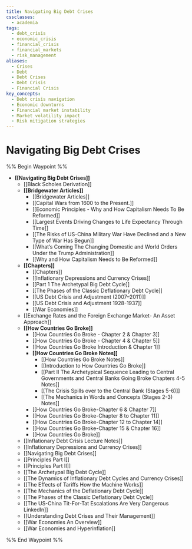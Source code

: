 ```yaml
---
title: Navigating Big Debt Crises
cssclasses:
  - academia
tags:
  - debt_crisis
  - economic_crisis
  - financial_crisis
  - financial_markets
  - risk_management
aliases:
  - Crises
  - Debt
  - Debt Crises
  - Debt Crisis
  - Financial Crisis
key_concepts:
  - Debt crisis navigation
  - Economic downturns
  - Financial market instability
  - Market volatility impact
  - Risk mitigation strategies
---
```


# Navigating Big Debt Crises

%% Begin Waypoint %%
- **[[Navigating Big Debt Crises]]**
	- [[Black Scholes Derivation]]
	- **[[Bridgewater Articles]]**
		- [[Bridgewater Articles]]
		- [[Capital Wars from 1600 to the Present.]]
		- [[Economic Principles - Why and How Capitalism Needs To Be Reformed]]
		- [[Largest Events Driving Changes to Life Expectancy Through Time]]
		- [[The Risks of US-China Military War Have Declined and a New Type of War Has Begun]]
		- [[What’s Coming The Changing Domestic and World Orders Under the Trump Administration]]
		- [[Why and How Capitalism Needs to Be Reformed]]
	- **[[Chapters]]**
		- [[Chapters]]
		- [[Inflationary Depressions and Currency Crises]]
		- [[Part 1 The Archetypal Big Debt Cycle]]
		- [[The Phases of the Classic Deflationary Debt Cycle]]
		- [[US Debt Crisis and Adjustment (2007–2011)]]
		- [[US Debt Crisis and Adjustment 1928-1937]]
		- [[War Economies]]
	- [[Exchange Rates and the Foreign Exchange Market- An Asset Approach]]
	- **[[How Countries Go Broke]]**
		- [[How Countries Go Broke - Chapter 2 & Chapter 3]]
		- [[How Countries Go Broke - Chapter 4 & Chapter 5]]
		- [[How Countries Go Broke Introduction & Chapter 1]]
		- **[[How Countries Go Broke Notes]]**
			- [[How Countries Go Broke Notes]]
			- [[Introduction to How Countries Go Broke]]
			- [[Part II The Archetypical Sequence Leading to Central Governments and Central Banks Going Broke Chapters 4-5 Notes]]
			- [[The Crisis Spills over to the Central Bank (Stages 5-6)]]
			- [[The Mechanics in Words and Concepts (Stages 2-3) Notes]]
		- [[How Countries Go Broke-Chapter 6 & Chapter 7]]
		- [[How Countries Go Broke-Chapter 8 to Chapter 11]]
		- [[How Countries Go Broke-Chapter 12 to Chapter 14]]
		- [[How Countries Go Broke-Chapter 15 & Chapter 16]]
		- [[How Countries Go Broke]]
	- [[Inflationary Debt Crisis Lecture Notes]]
	- [[Inflationary Depressions and Currency Crises]]
	- [[Navigating Big Debt Crises]]
	- [[Principles Part I]]
	- [[Principles Part II]]
	- [[The Archetypal Big Debt Cycle]]
	- [[The Dynamics of Inflationary Debt Cycles and Currency Crises]]
	- [[The Effects of Tariffs How the Machine Works]]
	- [[The Mechanics of the Deflationary Debt Cycle]]
	- [[The Phases of the Classic Deflationary Debt Cycle]]
	- [[The US-China Tit-For-Tat Escalations Are Very Dangerous  LinkedIn]]
	- [[Understanding Debt Crises and Their Management]]
	- [[War Economies An Overview]]
	- [[War Economies and Hyperinflation]]

%% End Waypoint %%